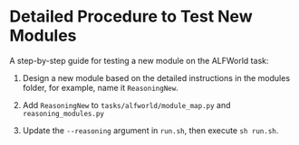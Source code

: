 # Detailed Procedure to Test New Modules

A step-by-step guide for testing a new module on the ALFWorld task:

1. Design a new module based on the detailed instructions in the modules folder, for example, name it `ReasoningNew`.

2. Add `ReasoningNew` to `tasks/alfworld/module_map.py` and `reasoning_modules.py`

3. Update the `--reasoning` argument in `run.sh`, then execute `sh run.sh`.
